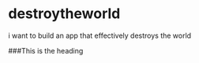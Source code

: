 # destroytheworld
i want to build an app that effectively destroys the world

###This is the heading
